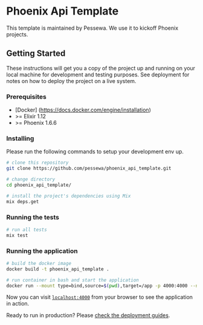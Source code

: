 # Phoenix Api Template

This template is maintained by Pessewa. We use it to kickoff Phoenix projects.

## Getting Started

These instructions will get you a copy of the project up and running on your local machine for development and testing purposes. See deployment for notes on how to deploy the project on a live system.

### Prerequisites

* [Docker] (https://docs.docker.com/engine/installation)
* \>= Elixir 1.12
* \>= Phoenix 1.6.6

### Installing

Please run the following commands to setup your development env up.

```bash
# clone this repository
git clone https://github.com/pessewa/phoenix_api_template.git

# change directory
cd phoenix_api_template/

# install the project's dependencies using Mix
mix deps.get
```

### Running the tests

```bash
# run all tests
mix test
```

### Running the application

```bash
# build the docker image
docker build -t phoenix_api_template .

# run container in bash and start the application
docker run --mount type=bind,source=$(pwd),target=/app -p 4000:4000 --name phoenix_api_template --rm phoenix_api_template:latest mix phx.server
```

Now you can visit [`localhost:4000`](http://localhost:4000) from your browser to see the application in action.

Ready to run in production? Please [check the deployment guides](https://hexdocs.pm/phoenix/deployment.html).
